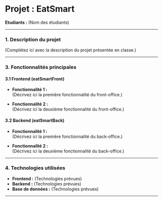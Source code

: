 # **Projet : EatSmart**

**Etudiants :** (Nom des étudiants)

---

### **1. Description du projet**

(Complétez ici avec la description du projet présentée en classe.)

---

### **3. Fonctionnalités principales**

#### **3.1 Frontend (eatSmartFront)**

- **Fonctionnalité 1 :**  
  (Décrivez ici la première fonctionnalité du front-office.)
  
- **Fonctionnalité 2 :**  
  (Décrivez ici la deuxième fonctionnalité du front-office.)
  
#### **3.2 Backend (eatSmartBack)**

- **Fonctionnalité 1 :**  
  (Décrivez ici la première fonctionnalité du back-office.)
  
- **Fonctionnalité 2 :**  
  (Décrivez ici la deuxième fonctionnalité du back-office.)

---

### **4. Technologies utilisées**

- **Frontend :** (Technologies prévues)
- **Backend :** (Technologies prévues)
- **Base de données :** (Technologies prévues)

---
